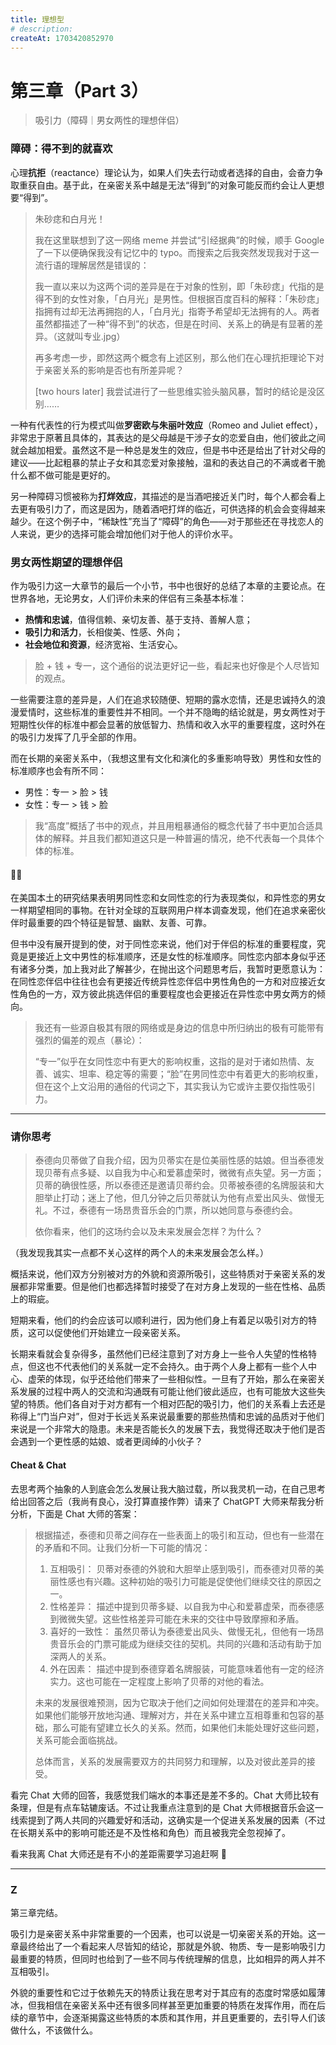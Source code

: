```yaml
---
title: 理想型
# description:
createAt: 1703420852970
---
```


# 第三章（Part 3）

> 吸引力（障碍｜男女两性的理想伴侣）

### 障碍：得不到的就喜欢

心理**抗拒**（reactance）理论认为，如果人们失去行动或者选择的自由，会奋力争取重获自由。基于此，在亲密关系中越是无法“得到”的对象可能反而约会让人更想要“得到”。

> 朱砂痣和白月光！
>
> 我在这里联想到了这一网络 meme 并尝试“引经据典”的时候，顺手 Google 了一下以便确保我没有记忆中的 typo。而搜索之后我突然发现我对于这一流行语的理解居然是错误的：
>
> 我一直以来以为这两个词的差异是在于对象的性别，即「朱砂痣」代指的是得不到的女性对象，「白月光」是男性。但根据百度百科的解释：「朱砂痣」指拥有过却无法再拥抱的人，「白月光」指寄予希望却无法拥有的人。两者虽然都描述了一种“得不到”的状态，但是在时间、关系上的确是有显著的差异。（这就叫专业.jpg）
>
> 再多考虑一步，即然这两个概念有上述区别，那么他们在心理抗拒理论下对于亲密关系的影响是否也有所差异呢？
>
> \[two hours later\] 我尝试进行了一些思维实验头脑风暴，暂时的结论是没区别……

一种有代表性的行为模式叫做**罗密欧与朱丽叶效应**（Romeo and Juliet effect），非常忠于原著且具体的，其表达的是父母越是干涉子女的恋爱自由，他们彼此之间就会越加相爱。虽然这不是一种总是发生的效应，但是书中还是给出了针对父母的建议——比起粗暴的禁止子女和其恋爱对象接触，温和的表达自己的不满或者干脆什么都不做可能是更好的。

另一种障碍习惯被称为**打烊效应**，其描述的是当酒吧接近关门时，每个人都会看上去更有吸引力了，而这是因为，随着酒吧打烊的临近，可供选择的机会会变得越来越少。在这个例子中，“稀缺性”充当了“障碍”的角色——对于那些还在寻找恋人的人来说，更少的选择可能会增加他们对于他人的评价水平。

### 男女两性期望的理想伴侣

作为吸引力这一大章节的最后一个小节，书中也很好的总结了本章的主要论点。在世界各地，无论男女，人们评价未来的伴侣有三条基本标准：

- **热情和忠诚**，值得信赖、亲切友善、基于支持、善解人意；
- **吸引力和活力**，长相俊美、性感、外向；
- **社会地位和资源**，经济宽裕、生活安心。

> 脸 + 钱 + 专一，这个通俗的说法更好记一些，看起来也好像是个人尽皆知的观点。

一些需要注意的差异是，人们在追求较随便、短期的露水恋情，还是忠诚持久的浪漫爱情时，这些标准的重要性并不相同。一个并不隐晦的结论就是，男女两性对于短期性伙伴的标准中都会显著的放低智力、热情和收入水平的重要程度，这时外在的吸引力发挥了几乎全部的作用。

而在长期的亲密关系中，（我想这里有文化和演化的多重影响导致）男性和女性的标准顺序也会有所不同：

- 男性：专一 > 脸 > 钱
- 女性：专一 > 钱 > 脸

> 我“高度”概括了书中的观点，并且用粗暴通俗的概念代替了书中更加合适具体的解释。并且我们都知道这只是一种普遍的情况，绝不代表每一个具体个体的标准。

#### <span class="colorful">🏳️‍🌈</span>

在美国本土的研究结果表明男同性恋和女同性恋的行为表现类似，和异性恋的男女一样期望相同的事物。在针对全球的互联网用户样本调查发现，他们在追求亲密伙伴时最重要的四个特征是智慧、幽默、友善、可靠。

但书中没有展开提到的使，对于同性恋来说，他们对于伴侣的标准的重要程度，究竟是更接近上文中男性的标准顺序，还是女性的标准顺序。同性恋内部本身似乎还有诸多分类，加上我对此了解甚少，在抛出这个问题思考后，我暂时更愿意认为：在同性恋伴侣中往往也会有更接近传统异性恋伴侣中男性角色的一方和对应接近女性角色的一方，双方彼此挑选伴侣的重要程度也会更接近在异性恋中男女两方的倾向。

> 我还有一些源自极其有限的网络或是身边的信息中所归纳出的极有可能带有强烈的偏差的观点（暴论）：
>
> “专一”似乎在女同性恋中有更大的影响权重，这指的是对于诸如热情、友善、诚实、坦率、稳定等的需要；“脸”在男同性恋中有着更大的影响权重，但在这个上文沿用的通俗的代词之下，其实我认为它或许主要仅指性吸引力。

---

### 请你思考

> 泰德向贝蒂做了自我介绍，因为贝蒂实在是位美丽性感的姑娘。但当泰德发现贝蒂有点多疑、以自我为中心和爱慕虚荣时，微微有点失望。另一方面；贝蒂的确很性感，所以泰德还是邀请贝蒂约会。贝蒂被泰德的名牌服装和大胆举止打动；迷上了他，但几分钟之后贝蒂就认为他有点爱出风头、做慢无礼。不过，泰德有一场昂贵音乐会的门票，所以她同意与泰德约会。
>
> 依你看来，他们的这场约会以及未来发展会怎样？为什么？

（我发现我其实一点都不关心这样的两个人的未来发展会怎么样。）

概括来说，他们双方分别被对方的外貌和资源所吸引，这些特质对于亲密关系的发展都非常重要。但是他们也都选择暂时接受了在对方身上发现的一些在性格、品质上的瑕疵。

短期来看，他们的约会应该可以顺利进行，因为他们身上有着足以吸引对方的特质，这可以促使他们开始建立一段亲密关系。

长期来看就会复杂得多，虽然他们已经注意到了对方身上一些令人失望的性格特点，但这也不代表他们的关系就一定不会持久。由于两个人身上都有一些个人中心、虚荣的体现，似乎还给他们带来了一些相似性。一旦有了开始，那么在亲密关系发展的过程中两人的交流和沟通既有可能让他们彼此适应，也有可能放大这些失望的特质。他们各自对于对方都有一个相对匹配的吸引力，他们的关系看上去还是称得上“门当户对”，但对于长远关系来说最重要的那些热情和忠诚的品质对于他们来说是一个非常大的隐患。未来是否能长久的发展下去，我觉得还取决于他们是否会遇到一个更性感的姑娘、或者更阔绰的小伙子？

#### Cheat & Chat

去思考两个抽象的人到底会怎么发展让我大脑过载，所以我灵机一动，在自己思考给出回答之后（我尚有良心，没打算直接作弊）请来了 ChatGPT 大师来帮我分析分析，下面是 Chat 大师的答案：

> 根据描述，泰德和贝蒂之间存在一些表面上的吸引和互动，但也有一些潜在的矛盾和不同。让我们分析一下可能的情况：
>
> 1. 互相吸引： 贝蒂对泰德的外貌和大胆举止感到吸引，而泰德对贝蒂的美丽性感也有兴趣。这种初始的吸引力可能是促使他们继续交往的原因之一。
> 2. 性格差异： 描述中提到贝蒂多疑、以自我为中心和爱慕虚荣，而泰德感到微微失望。这些性格差异可能在未来的交往中导致摩擦和矛盾。
> 3. 喜好的一致性： 虽然贝蒂认为泰德爱出风头、做慢无礼，但他有一场昂贵音乐会的门票可能成为继续交往的契机。共同的兴趣和活动有助于加深两人的关系。
> 4. 外在因素： 描述中提到泰德穿着名牌服装，可能意味着他有一定的经济实力。这也可能在一定程度上影响了贝蒂的对他的看法。
>
> 未来的发展很难预测，因为它取决于他们之间如何处理潜在的差异和冲突。如果他们能够开放地沟通、理解对方，并在关系中建立互相尊重和包容的基础，那么可能有望建立长久的关系。然而，如果他们未能处理好这些问题，关系可能会面临挑战。
>
> 总体而言，关系的发展需要双方的共同努力和理解，以及对彼此差异的接受。

看完 Chat 大师的回答，我感觉我们端水的本事还是差不多的。Chat 大师比较有条理，但是有点车轱辘废话。不过让我重点注意到的是 Chat 大师根据音乐会这一线索提到了两人共同的兴趣爱好和活动，这确实是一个促进关系发展的因素（不过在长期关系中的影响可能还是不及性格和角色）而且被我完全忽视掉了。

看来我离 Chat 大师还是有不小的差距需要学习追赶啊 <span class="colorful">🤪</span>

---

### Z

第三章完结。

吸引力是亲密关系中非常重要的一个因素，也可以说是一切亲密关系的开始。这一章最终给出了一个看起来人尽皆知的结论，那就是外貌、物质、专一是影响吸引力最重要的特质，但同时也给到了一些不同与传统理解的信息，比如相异的两人并不互相吸引。

外貌的重要性和它过于依赖先天的特质让我在思考对于其应有的态度时常感如履薄冰，但我相信在亲密关系中还有很多同样甚至更加重要的特质在发挥作用，而在后续的章节中，会逐渐揭露这些特质的本质和其作用，并且更重要的，去引导人们该做什么，不该做什么。
